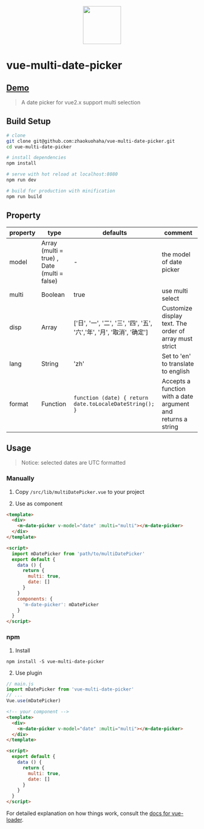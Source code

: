 
<p align="center"><a href="http://123.206.203.65:8000/" target="_blank"><img width="100"src="./src/assets/logo.png"></a></p>

# vue-multi-date-picker

## [Demo](http://demo.oldzeng.com/)
> A date picker for vue2.x support multi selection

## Build Setup

``` bash
# clone
git clone git@github.com:zhaokuohaha/vue-multi-date-picker.git
cd vue-multi-date-picker

# install dependencies
npm install

# serve with hot reload at localhost:8080
npm run dev

# build for production with minification
npm run build
```

## Property

|property|type|defaults|comment|
|---|---|---|---|
|model|Array (multi = true) , Date (multi = false)|- |the model of date picker|
|multi| Boolean| true |use multi select |
|disp| Array<String>|['日', '一', '二', '三', '四', '五', '六','年', '月', '取消', '确定']| Customize display text. The order of array must strict |
|lang| String | 'zh' | Set to 'en' to translate to english |
|format| Function | `function (date) { return date.toLocaleDateString(); }` | Accepts a function with a date argument and returns a string |


## Usage

> Notice: selected dates are UTC formatted

### Manually
1. Copy `/src/lib/multiDatePicker.vue` to your project

2. Use as component 
```html
<template>
  <div>
    <m-date-picker v-model="date" :multi="multi"></m-date-picker>
  </div>
</template>

<script>
  import mDatePicker from 'path/to/multiDatePicker'
  export default {
    data () {
      return {
        multi: true,
        date: []
      }
    }
    components: {
      'm-date-picker': mDatePicker
    }
  }
</script>
```

### npm

1. Install 
```shell
npm install -S vue-multi-date-picker
```

2. Use plugin
```js
// main.js
import mDatePicker from 'vue-multi-date-picker'
// ...
Vue.use(mDatePicker)
```
```html
<!-- your component -->
<template>
  <div>
    <m-date-picker v-model="date" :multi="multi"></m-date-picker>
  </div>
</template>

<script>
  export default {
    data () {
      return {
        multi: true,
        date: []
      }
    }
  }
</script>
```
For detailed explanation on how things work, consult the [docs for vue-loader](http://vuejs.github.io/vue-loader).
